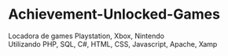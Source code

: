 # Achievement-Unlocked-Games
Locadora de games Playstation, Xbox, Nintendo
<br> Utilizando PHP, SQL, C#, HTML, CSS, Javascript, Apache, Xamp
